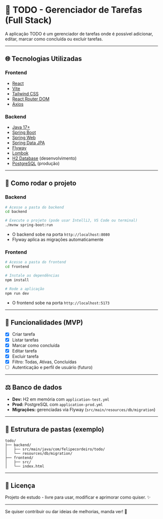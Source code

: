 # 📝 TODO - Gerenciador de Tarefas (Full Stack)

A aplicação TODO é um gerenciador de tarefas onde é possível adicionar, editar, marcar como concluída ou excluir tarefas.

---

## 🌐 Tecnologias Utilizadas

### Frontend

-   [React](https://react.dev/)
-   [Vite](https://vitejs.dev/)
-   [Tailwind CSS](https://tailwindcss.com/)
-   [React Router DOM](https://reactrouter.com/)
-   [Axios](https://axios-http.com/)

### Backend

-   [Java 17+](https://www.oracle.com/java/technologies/javase/jdk17-archive-downloads.html)
-   [Spring Boot](https://spring.io/projects/spring-boot)
-   [Spring Web](https://spring.io/guides/gs/rest-service/)
-   [Spring Data JPA](https://spring.io/projects/spring-data-jpa)
-   [Flyway](https://flywaydb.org/)
-   [Lombok](https://projectlombok.org/)
-   [H2 Database](https://www.h2database.com/) (desenvolvimento)
-   [PostgreSQL](https://www.postgresql.org/) (produção)

---

## 🚀 Como rodar o projeto

### Backend

```bash
# Acesse a pasta do backend
cd backend

# Execute o projeto (pode usar IntelliJ, VS Code ou terminal)
./mvnw spring-boot:run
```

-   O backend sobe na porta `http://localhost:8080`
-   Flyway aplica as migrações automaticamente

### Frontend

```bash
# Acesse a pasta do frontend
cd frontend

# Instale as dependências
npm install

# Rode a aplicação
npm run dev
```

-   O frontend sobe na porta `http://localhost:5173`

---

## 📝 Funcionalidades (MVP)

-   [x] Criar tarefa
-   [x] Listar tarefas
-   [x] Marcar como concluída
-   [x] Editar tarefa
-   [x] Excluir tarefa
-   [x] Filtro: Todas, Ativas, Concluídas
-   [ ] Autenticação e perfil de usuário (futuro)

---

## ⚖️ Banco de dados

-   **Dev:** H2 em memória com `application-test.yml`
-   **Prod:** PostgreSQL com `application-prod.yml`
-   **Migrações:** gerenciadas via Flyway (`src/main/resources/db/migration`)

---

## 🔧 Estrutura de pastas (exemplo)

```
todo/
├── backend/
│   ├── src/main/java/com/felipecordeiro/todo/
│   └── resources/db/migration/
├── frontend/
│   ├── src/
│   └── index.html
```

---

## 🚫 Licença

Projeto de estudo - livre para usar, modificar e aprimorar como quiser. ✨

---

Se quiser contribuir ou dar ideias de melhorias, manda ver! 🚀
